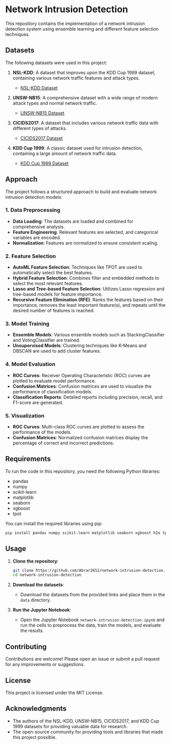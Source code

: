 # Network Intrusion Detection

This repository contains the implementation of a network intrusion detection system using ensemble learning and different feature selection techniques.

## Datasets

The following datasets were used in this project:

1. **NSL-KDD**: A dataset that improves upon the KDD Cup 1999 dataset, containing various network traffic features and attack types.
   - [NSL-KDD Dataset](https://www.kaggle.com/datasets/hassan06/nslkdd)

2. **UNSW-NB15**: A comprehensive dataset with a wide range of modern attack types and normal network traffic.
   - [UNSW-NB15 Dataset](https://www.kaggle.com/datasets/mrwellsdavid/unsw-nb15)

3. **CICIDS2017**: A dataset that includes various network traffic data with different types of attacks.
   - [CICIDS2017 Dataset](https://www.kaggle.com/datasets/chethuhn/network-intrusion-dataset)

4. **KDD Cup 1999**: A classic dataset used for intrusion detection, containing a large amount of network traffic data.
   - [KDD Cup 1999 Dataset](https://www.kaggle.com/datasets/galaxyh/kdd-cup-1999-data)

## Approach

The project follows a structured approach to build and evaluate network intrusion detection models:

### 1. Data Preprocessing
- **Data Loading**: The datasets are loaded and combined for comprehensive analysis.
- **Feature Engineering**: Relevant features are selected, and categorical variables are encoded.
- **Normalization**: Features are normalized to ensure consistent scaling.

### 2. Feature Selection
- **AutoML Feature Selection**: Techniques like TPOT are used to automatically select the best features.
- **Hybrid Feature Selection**: Combines filter and embedded methods to select the most relevant features.
- **Lasso and Tree-based Feature Selection**: Utilizes Lasso regression and tree-based models for feature importance.
- **Recursive Feature Elimination (RFE)**: Ranks the features based on their importance, removes the least important feature(s), and repeats until the desired number of features is reached.

### 3. Model Training
- **Ensemble Models**: Various ensemble models such as StackingClassifier and VotingClassifier are trained.
- **Unsupervised Models**: Clustering techniques like K-Means and DBSCAN are used to add cluster features.

### 4. Model Evaluation
- **ROC Curves**: Receiver Operating Characteristic (ROC) curves are plotted to evaluate model performance.
- **Confusion Matrices**: Confusion matrices are used to visualize the performance of classification models.
- **Classification Reports**: Detailed reports including precision, recall, and F1-score are generated.

### 5. Visualization
- **ROC Curves**: Multi-class ROC curves are plotted to assess the performance of the models.
- **Confusion Matrices**: Normalized confusion matrices display the percentage of correct and incorrect predictions.

## Requirements

To run the code in this repository, you need the following Python libraries:

- pandas
- numpy
- scikit-learn
- matplotlib
- seaborn
- xgboost
- tpot

You can install the required libraries using pip:

```bash
pip install pandas numpy scikit-learn matplotlib seaborn xgboost h2o tpot
```

## Usage

1. **Clone the repository**:
   ```bash
   git clone https://github.com/Abrar2652/network-intrusion-detection.git
   cd network-intrusion-detection
   ```

2. **Download the datasets**:
   - Download the datasets from the provided links and place them in the `data` directory.

3. **Run the Jupyter Notebook**:
   - Open the Jupyter Notebook `network-intrusion-detection.ipynb` and run the cells to preprocess the data, train the models, and evaluate the results.


## Contributing

Contributions are welcome! Please open an issue or submit a pull request for any improvements or suggestions.

## License

This project is licensed under the MIT License.

## Acknowledgments

- The authors of the NSL-KDD, UNSW-NB15, CICIDS2017, and KDD Cup 1999 datasets for providing valuable data for research.
- The open-source community for providing tools and libraries that made this project possible.
